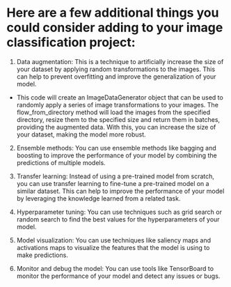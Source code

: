 # Here are a few additional things you could consider adding to your image classification project:

1. Data augmentation: This is a technique to artificially increase the size of your dataset by applying random transformations to the images. This can help to prevent overfitting and improve the generalization of your model.

* This code will create an ImageDataGenerator object that can be used to randomly apply a series of image transformations to your images. The flow_from_directory method will load the images from the specified directory, resize them to the specified size and return them in batches, providing the augmented data. With this, you can increase the size of your dataset, making the model more robust.

2. Ensemble methods: You can use ensemble methods like bagging and boosting to improve the performance of your model by combining the predictions of multiple models.

3. Transfer learning: Instead of using a pre-trained model from scratch, you can use transfer learning to fine-tune a pre-trained model on a similar dataset. This can help to improve the performance of your model by leveraging the knowledge learned from a related task.

4. Hyperparameter tuning: You can use techniques such as grid search or random search to find the best values for the hyperparameters of your model.

5. Model visualization: You can use techniques like saliency maps and activations maps to visualize the features that the model is using to make predictions.

6. Monitor and debug the model: You can use tools like TensorBoard to monitor the performance of your model and detect any issues or bugs.
